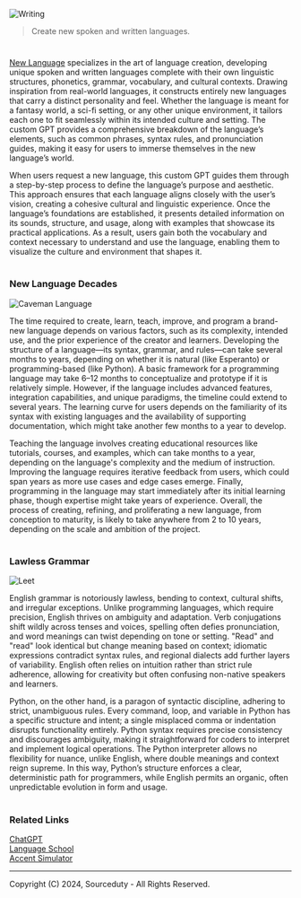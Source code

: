 ![Writing](https://github.com/user-attachments/assets/293c84a0-e7f5-409b-8d09-eafdb7bcac2b)

> Create new spoken and written languages.

#

[New Language](https://chatgpt.com/g/g-TPP2lgyyH-new-language) specializes in the art of language creation, developing unique spoken and written languages complete with their own linguistic structures, phonetics, grammar, vocabulary, and cultural contexts. Drawing inspiration from real-world languages, it constructs entirely new languages that carry a distinct personality and feel. Whether the language is meant for a fantasy world, a sci-fi setting, or any other unique environment, it tailors each one to fit seamlessly within its intended culture and setting. The custom GPT provides a comprehensive breakdown of the language’s elements, such as common phrases, syntax rules, and pronunciation guides, making it easy for users to immerse themselves in the new language’s world.

When users request a new language, this custom GPT guides them through a step-by-step process to define the language’s purpose and aesthetic. This approach ensures that each language aligns closely with the user’s vision, creating a cohesive cultural and linguistic experience. Once the language’s foundations are established, it presents detailed information on its sounds, structure, and usage, along with examples that showcase its practical applications. As a result, users gain both the vocabulary and context necessary to understand and use the language, enabling them to visualize the culture and environment that shapes it.

#
### New Language Decades

![Caveman Language](https://github.com/user-attachments/assets/c0c059d8-7806-467f-9eb9-5d90d27fe706)

The time required to create, learn, teach, improve, and program a brand-new language depends on various factors, such as its complexity, intended use, and the prior experience of the creator and learners. Developing the structure of a language—its syntax, grammar, and rules—can take several months to years, depending on whether it is natural (like Esperanto) or programming-based (like Python). A basic framework for a programming language may take 6–12 months to conceptualize and prototype if it is relatively simple. However, if the language includes advanced features, integration capabilities, and unique paradigms, the timeline could extend to several years. The learning curve for users depends on the familiarity of its syntax with existing languages and the availability of supporting documentation, which might take another few months to a year to develop.

Teaching the language involves creating educational resources like tutorials, courses, and examples, which can take months to a year, depending on the language's complexity and the medium of instruction. Improving the language requires iterative feedback from users, which could span years as more use cases and edge cases emerge. Finally, programming in the language may start immediately after its initial learning phase, though expertise might take years of experience. Overall, the process of creating, refining, and proliferating a new language, from conception to maturity, is likely to take anywhere from 2 to 10 years, depending on the scale and ambition of the project.

#
### Lawless Grammar

![Leet](https://github.com/user-attachments/assets/f71fafe3-9020-413b-939e-78db77979ba0)

English grammar is notoriously lawless, bending to context, cultural shifts, and irregular exceptions. Unlike programming languages, which require precision, English thrives on ambiguity and adaptation. Verb conjugations shift wildly across tenses and voices, spelling often defies pronunciation, and word meanings can twist depending on tone or setting. "Read" and "read" look identical but change meaning based on context; idiomatic expressions contradict syntax rules, and regional dialects add further layers of variability. English often relies on intuition rather than strict rule adherence, allowing for creativity but often confusing non-native speakers and learners.

Python, on the other hand, is a paragon of syntactic discipline, adhering to strict, unambiguous rules. Every command, loop, and variable in Python has a specific structure and intent; a single misplaced comma or indentation disrupts functionality entirely. Python syntax requires precise consistency and discourages ambiguity, making it straightforward for coders to interpret and implement logical operations. The Python interpreter allows no flexibility for nuance, unlike English, where double meanings and context reign supreme. In this way, Python’s structure enforces a clear, deterministic path for programmers, while English permits an organic, often unpredictable evolution in form and usage.

#
### Related Links

[ChatGPT](https://github.com/sourceduty/ChatGPT)
<br>
[Language School](https://github.com/sourceduty/Language_School)
<br>
[Accent Simulator](https://github.com/sourceduty/Accent_Simulator)

***
Copyright (C) 2024, Sourceduty - All Rights Reserved.
